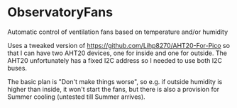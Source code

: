 # ObservatoryFans
Automatic control of ventilation fans based on temperature and/or humidity

Uses a tweaked version of https://github.com/Lihp8270/AHT20-For-Pico so that 
I can have two AHT20 devices, one for inside and one for outside.  The AHT20 unfortunately has a fixed I2C address so I needed to use both I2C buses.

The basic plan is "Don't make things worse", so e.g. if outside humidity is higher than inside, it won't start the fans, but there is also a provision for
Summer cooling (untested till Summer arrives).
